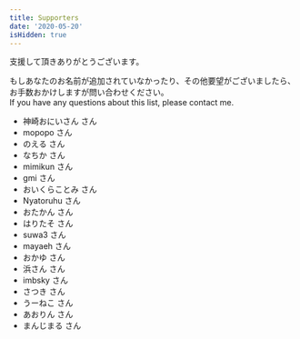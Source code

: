 ```yaml
---
title: Supporters
date: '2020-05-20'
isHidden: true
---
```


支援して頂きありがとうございます。

もしあなたのお名前が追加されていなかったり、その他要望がございましたら、お手数おかけしますが問い合わせください。  
If you have any questions about this list, please contact me.

- 神崎おにいさん さん
- mopopo さん
- のえる さん
- なちか さん
- mimikun さん
- gmi さん
- おいくらことみ さん
- Nyatoruhu さん
- おたかん さん
- はりたそ さん
- suwa3 さん
- mayaeh さん
- おかゆ さん
- 浜さん さん
- imbsky さん
- さつき さん
- うーねこ さん
- あおりん さん
- まんじまる さん
